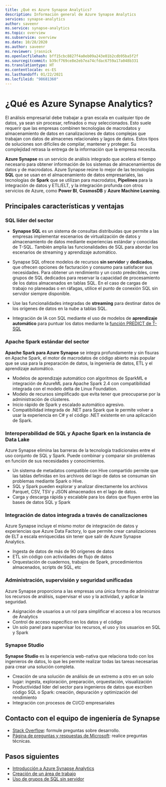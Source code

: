 ```yaml
---
title: ¿Qué es Azure Synapse Analytics?
description: Información general de Azure Synapse Analytics
services: synapse-analytics
author: saveenr
ms.service: synapse-analytics
ms.topic: overview
ms.subservice: overview
ms.date: 10/28/2020
ms.author: saveenr
ms.reviewer: jrasnick
ms.openlocfilehash: bff15cbc8827f4a0eb09a243e01b2cdb95ba5f2f
ms.sourcegitcommit: b39cf769ce8e2eb7ea74cfdac6759a17a048b331
ms.translationtype: HT
ms.contentlocale: es-ES
ms.lasthandoff: 01/22/2021
ms.locfileid: "98681360"
---
```

# <a name="what-is-azure-synapse-analytics"></a>¿Qué es Azure Synapse Analytics?

El análisis empresarial debe trabajar a gran escala en cualquier tipo de datos, ya sean sin procesar, refinados o muy seleccionados. Esto suele requerir que las empresas combinen tecnologías de macrodatos y almacenamiento de datos en canalizaciones de datos complejas que trabajan con datos de almacenes relacionales y lagos de datos. Estos tipos de soluciones son difíciles de compilar, mantener y proteger. Su complejidad retrasa la entrega de la información que la empresa necesita.

**Azure Synapse** es un servicio de análisis integrado que acelera el tiempo necesario para obtener información de los sistemas de almacenamientos de datos y de macrodatos. Azure Synapse reúne lo mejor de las tecnologías **SQL** que se usan en el almacenamiento de datos empresariales, las tecnologías de **Spark** que se utilizan para macrodatos, **Pipelines** para la integración de datos y ETL/ELT, y la integración profunda con otros servicios de Azure, como **Power BI**, **CosmosDB** y **Azure Machine Learning**.

## <a name="key-features--benefits"></a>Principales características y ventajas

### <a name="industry-leading-sql"></a>SQL líder del sector

* **Synapse SQL** es un sistema de consultas distribuidas que permite a las empresas implementar escenarios de virtualización de datos y almacenamiento de datos mediante experiencias estándar y conocidas de T-SQL. También amplía las funcionalidades de SQL para abordar los escenarios de streaming y aprendizaje automático.

* Synapse SQL ofrece modelos de recursos **sin servidor** y **dedicados**, que ofrecen opciones de facturación y consumo para satisfacer sus necesidades. Para obtener un rendimiento y un costo predecibles, cree grupos de SQL dedicados para reservar la capacidad de procesamiento de los datos almacenados en tablas SQL. En el caso de cargas de trabajo no planeadas o en ráfagas, utilice el punto de conexión SQL sin servidor siempre disponible.
* Use las funcionalidades integradas de **streaming** para destinar datos de los orígenes de datos en la nube a tablas SQL.
* Integración de IA con SQL mediante el uso de modelos de **aprendizaje automático** para puntuar los datos mediante la [función PREDICT de T-SQL](/sql/t-sql/queries/predict-transact-sql?view=azure-sqldw-latest&preserve-view=true)

### <a name="industry-standard-apache-spark"></a>Apache Spark estándar del sector

**Apache Spark para Azure Synapse** se integra profundamente y sin fisuras en Apache Spark, el motor de macrodatos de código abierto más popular que se usa para la preparación de datos, la ingeniería de datos, ETL y el aprendizaje automático.

* Modelos de aprendizaje automático con algoritmos de SparkML e integración de AzureML para Apache Spark 2.4 con compatibilidad integrada con el modelo delta de Linux Foundation.
* Modelo de recursos simplificado que evita tener que preocuparse por la administración de clústeres.
* Inicio rápido de Spark y escalado automático agresivo.
* Compatibilidad integrada de .NET para Spark que le permite volver a usar la experiencia en C# y el código .NET existente en una aplicación de Spark.

### <a name="interop-of-sql-and-apache-spark-on-your-data-lake"></a>Interoperabilidad de SQL y Apache Spark en la instancia de Data Lake

Azure Synapse elimina las barreras de la tecnología tradicionales entre el uso conjunto de SQL y Spark. Puede combinar y comparar sin problemas en función de sus necesidades y conocimientos.

* Un sistema de metadatos compatible con Hive compartido permite que las tablas definidas en los archivos del lago de datos se consuman sin problemas mediante Spark o Hive.
* SQL y Spark pueden explorar y analizar directamente los archivos Parquet, CSV, TSV y JSON almacenados en el lago de datos.
* Carga y descarga rápida y escalable para los datos que fluyen entre las bases de datos SQL y Spark

### <a name="built-in-data-integration-via-pipelines"></a>Integración de datos integrada a través de canalizaciones

Azure Synapse incluye el mismo motor de integración de datos y experiencias que Azure Data Factory, lo que permite crear canalizaciones de ELT a escala enriquecidas sin tener que salir de Azure Synapse Analytics.

* Ingesta de datos de más de 90 orígenes de datos
* ETL sin código con actividades de flujo de datos
* Orquestación de cuadernos, trabajos de Spark, procedimientos almacenados, scripts de SQL, etc

### <a name="unified-management-monitoring-and-security"></a>Administración, supervisión y seguridad unificadas

Azure Synapse proporciona a las empresas una única forma de administrar los recursos de análisis, supervisar el uso y la actividad, y aplicar la seguridad.

* Asignación de usuarios a un rol para simplificar el acceso a los recursos de Analytics
* Control de acceso específico en los datos y el código
* Un solo panel para supervisar los recursos, el uso y los usuarios en SQL y Spark

### <a name="synapse-studio"></a>Synapse Studio

**Synapse Studio** es la experiencia web-nativa que relaciona todo con los ingenieros de datos, lo que les permite realizar todas las tareas necesarias para crear una solución completa.

* Creación de una solución de análisis de un extremo a otro en un solo lugar: ingesta, exploración, preparación, orquestación, visualización
* Productividad líder del sector para ingenieros de datos que escriben código SQL o Spark: creación, depuración y optimización del rendimiento
* Integración con procesos de CI/CD empresariales

## <a name="engage-with-the-synapse-engineering-team"></a>Contacto con el equipo de ingeniería de Synapse

- [Stack Overflow](https://stackoverflow.com/questions/tagged/azure-synapse): formule preguntas sobre desarrollo.
- [Página de preguntas y respuestas de Microsoft](/answers/topics/azure-synapse-analytics.html): realice preguntas técnicas.

## <a name="next-steps"></a>Pasos siguientes

* [Introducción a Azure Synapse Analytics](get-started.md)
* [Creación de un área de trabajo](quickstart-create-workspace.md)
* [Uso de grupos de SQL sin servidor](quickstart-sql-on-demand.md)